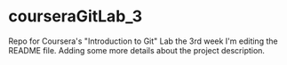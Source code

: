# courseraGitLab_3
Repo for Coursera's "Introduction to Git" Lab the 3rd week
I'm editing the README file. Adding some more details about the project description.
